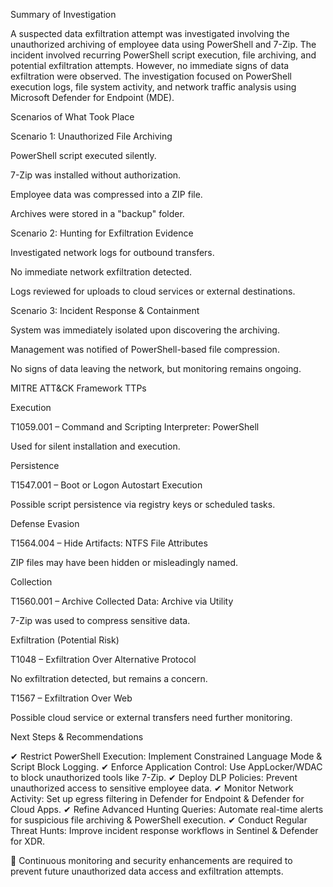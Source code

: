 Summary of Investigation

A suspected data exfiltration attempt was investigated involving the unauthorized archiving of employee data using PowerShell and 7-Zip. The incident involved recurring PowerShell script execution, file archiving, and potential exfiltration attempts. However, no immediate signs of data exfiltration were observed. The investigation focused on PowerShell execution logs, file system activity, and network traffic analysis using Microsoft Defender for Endpoint (MDE).

Scenarios of What Took Place

Scenario 1: Unauthorized File Archiving

PowerShell script executed silently.

7-Zip was installed without authorization.

Employee data was compressed into a ZIP file.

Archives were stored in a "backup" folder.

Scenario 2: Hunting for Exfiltration Evidence

Investigated network logs for outbound transfers.

No immediate network exfiltration detected.

Logs reviewed for uploads to cloud services or external destinations.

Scenario 3: Incident Response & Containment

System was immediately isolated upon discovering the archiving.

Management was notified of PowerShell-based file compression.

No signs of data leaving the network, but monitoring remains ongoing.

MITRE ATT&CK Framework TTPs

Execution

T1059.001 – Command and Scripting Interpreter: PowerShell

Used for silent installation and execution.

Persistence

T1547.001 – Boot or Logon Autostart Execution

Possible script persistence via registry keys or scheduled tasks.

Defense Evasion

T1564.004 – Hide Artifacts: NTFS File Attributes

ZIP files may have been hidden or misleadingly named.

Collection

T1560.001 – Archive Collected Data: Archive via Utility

7-Zip was used to compress sensitive data.

Exfiltration (Potential Risk)

T1048 – Exfiltration Over Alternative Protocol

No exfiltration detected, but remains a concern.

T1567 – Exfiltration Over Web

Possible cloud service or external transfers need further monitoring.

Next Steps & Recommendations

✔ Restrict PowerShell Execution: Implement Constrained Language Mode & Script Block Logging.
✔ Enforce Application Control: Use AppLocker/WDAC to block unauthorized tools like 7-Zip.
✔ Deploy DLP Policies: Prevent unauthorized access to sensitive employee data.
✔ Monitor Network Activity: Set up egress filtering in Defender for Endpoint & Defender for Cloud Apps.
✔ Refine Advanced Hunting Queries: Automate real-time alerts for suspicious file archiving & PowerShell execution.
✔ Conduct Regular Threat Hunts: Improve incident response workflows in Sentinel & Defender for XDR.

🚀 Continuous monitoring and security enhancements are required to prevent future unauthorized data access and exfiltration attempts.

